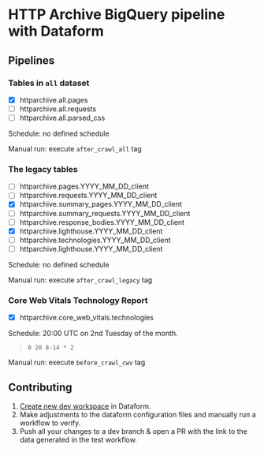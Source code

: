 # HTTP Archive BigQuery pipeline with Dataform

## Pipelines

### Tables in `all` dataset

- [x] httparchive.all.pages
- [ ] httparchive.all.requests
- [ ] httparchive.all.parsed_css

Schedule: no defined schedule

Manual run: execute `after_crawl_all` tag

### The legacy tables

- [ ] httparchive.pages.YYYY_MM_DD_client 
- [ ] httparchive.requests.YYYY_MM_DD_client 
- [x] httparchive.summary_pages.YYYY_MM_DD_client 
- [ ] httparchive.summary_requests.YYYY_MM_DD_client 
- [ ] httparchive.response_bodies.YYYY_MM_DD_client 
- [x] httparchive.lighthouse.YYYY_MM_DD_client 
- [ ] httparchive.technologies.YYYY_MM_DD_client 
- [ ] httparchive.lighthouse.YYYY_MM_DD_client 

Schedule: no defined schedule

Manual run: execute `after_crawl_legacy` tag

### Core Web Vitals Technology Report

- [x] httparchive.core_web_vitals.technologies

Schedule: 20:00 UTC on 2nd Tuesday of the month.
> `0 20 8-14 * 2`

Manual run: execute `before_crawl_cwv` tag

## Contributing

1. [Create new dev workspace](https://cloud.google.com/dataform/docs/quickstart-dev-environments) in Dataform.
2. Make adjustments to the dataform configuration files and manually run a workflow to verify.
3. Push all your changes to a dev branch & open a PR with the link to the data generated in the test workflow.
